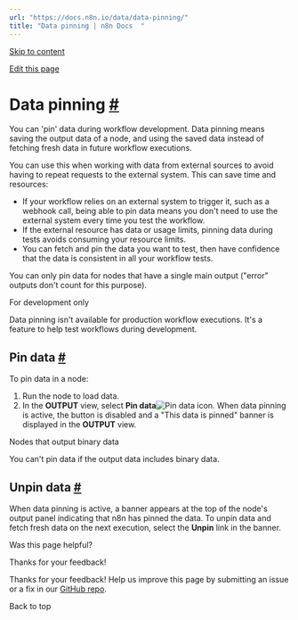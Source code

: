```yaml
---
url: "https://docs.n8n.io/data/data-pinning/"
title: "Data pinning | n8n Docs  "
---
```


[Skip to content](https://docs.n8n.io/data/data-pinning/#data-pinning)

[Edit this page](https://github.com/n8n-io/n8n-docs/edit/main/docs/data/data-pinning.md "Edit this page")

# Data pinning [\#](https://docs.n8n.io/data/data-pinning/\#data-pinning "Permanent link")

You can 'pin' data during workflow development. Data pinning means saving the output data of a node, and using the saved data instead of fetching fresh data in future workflow executions.

You can use this when working with data from external sources to avoid having to repeat requests to the external system. This can save time and resources:

- If your workflow relies on an external system to trigger it, such as a webhook call, being able to pin data means you don't need to use the external system every time you test the workflow.
- If the external resource has data or usage limits, pinning data during tests avoids consuming your resource limits.
- You can fetch and pin the data you want to test, then have confidence that the data is consistent in all your workflow tests.

You can only pin data for nodes that have a single main output ("error" outputs don't count for this purpose).

For development only

Data pinning isn't available for production workflow executions. It's a feature to help test workflows during development.

## Pin data [\#](https://docs.n8n.io/data/data-pinning/\#pin-data "Permanent link")

To pin data in a node:

1. Run the node to load data.
2. In the **OUTPUT** view, select **Pin data**![Pin data icon](https://docs.n8n.io/_images/data/data-pinning/data-pinning-button.png). When data pinning is active, the button is disabled and a "This data is pinned" banner is displayed in the **OUTPUT** view.

Nodes that output binary data

You can't pin data if the output data includes binary data.

## Unpin data [\#](https://docs.n8n.io/data/data-pinning/\#unpin-data "Permanent link")

When data pinning is active, a banner appears at the top of the node's output panel indicating that n8n has pinned the data. To unpin data and fetch fresh data on the next execution, select the **Unpin** link in the banner.

Was this page helpful?






Thanks for your feedback!






Thanks for your feedback! Help us improve this page by submitting an issue or a fix in our [GitHub repo](https://github.com/n8n-io/n8n-docs).


Back to top